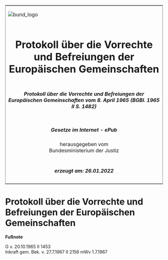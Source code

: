 <span id="DECKBLATT.html"></span>

<table border="0" frame="border" width="100%">

<tr valign="top">

<td align="left">

![bund\_logo](BfJ_2021_Web_de_de.gif)

</td>

<td align="right">

 

</td>

</tr>

<tr align="center" valign="middle">

<td colspan="2">

# Protokoll über die Vorrechte und Befreiungen der Europäischen Gemeinschaften

</td>

</tr>

<tr align="center" valign="middle">

<td colspan="2">

##### Protokoll über die Vorrechte und Befreiungen der Europäischen Gemeinschaften vom 8. April 1965 (BGBl. 1965 II S. 1482)

</td>

</tr>

<tr align="center" valign="middle">

<td colspan="2">

  
  

##### Gesetze im Internet - ePub  
  
herausgegeben vom  
Bundesministerium der Justiz

</td>

</tr>

<tr align="center" valign="bottom">

<td colspan="2">

  
  

##### erzeugt am: 26.01.2022

</td>

</tr>

</table>

<span id="BJNR214820965.html"></span>

# Protokoll über die Vorrechte und Befreiungen der Europäischen Gemeinschaften

<div>

  
**Fußnote**

<div class="jnhtml">

<div>

<div class="jurAbsatz">

G v. 20.10.1965 II 1453  
Inkraft gem. Bek. v. 27.7.1967 II 2156 mWv 1.7.1967

</div>

</div>

</div>

</div>
